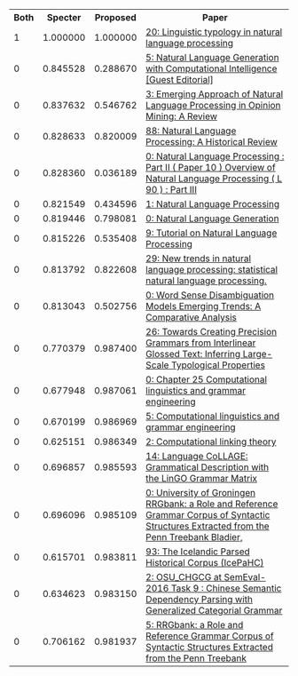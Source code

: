 <html><table><tr>
<th>Both</th>
<th>Specter</th>
<th>Proposed</th>
<th>Paper</th>
</tr>
<tr>
<td>1</td>
<td>1.000000</td>
<td>1.000000</td>
<td><a href="https://www.semanticscholar.org/paper/0c5cd1c26e91f45af5a7253258077c6dfefe7431">20: Linguistic typology in natural language processing</a></td>
</tr>
<tr>
<td>0</td>
<td>0.845528</td>
<td>0.288670</td>
<td><a href="https://www.semanticscholar.org/paper/910c65da4040f31ee2e08c4c0d672505eb665a66">5: Natural Language Generation with Computational Intelligence [Guest Editorial]</a></td>
</tr>
<tr>
<td>0</td>
<td>0.837632</td>
<td>0.546762</td>
<td><a href="https://www.semanticscholar.org/paper/74ebd4412d5067af99eddc11c2df2732b10bf05a">3: Emerging Approach of Natural Language Processing in Opinion Mining: A Review</a></td>
</tr>
<tr>
<td>0</td>
<td>0.828633</td>
<td>0.820009</td>
<td><a href="https://www.semanticscholar.org/paper/744569e1ff6377ba0b7e3a8e2bcd88ac94d9a02d">88: Natural Language Processing: A Historical Review</a></td>
</tr>
<tr>
<td>0</td>
<td>0.828360</td>
<td>0.036189</td>
<td><a href="https://www.semanticscholar.org/paper/f23deed5a7be8d30f1b13bdcbd43ecccbfdf5632">0: Natural Language Processing : Part II ( Paper 10 ) Overview of Natural Language Processing ( L 90 ) : Part III</a></td>
</tr>
<tr>
<td>0</td>
<td>0.821549</td>
<td>0.434596</td>
<td><a href="https://www.semanticscholar.org/paper/b3d51401f861d41b34a2132d8e5726733128c263">1: Natural Language Processing</a></td>
</tr>
<tr>
<td>0</td>
<td>0.819446</td>
<td>0.798081</td>
<td><a href="https://www.semanticscholar.org/paper/9a4ac7b6368e3d490a63928ac70c241f32a7ac7c">0: Natural Language Generation</a></td>
</tr>
<tr>
<td>0</td>
<td>0.815226</td>
<td>0.535408</td>
<td><a href="https://www.semanticscholar.org/paper/74211722e4d3fa5434060021f410097dfca30959">9: Tutorial on Natural Language Processing</a></td>
</tr>
<tr>
<td>0</td>
<td>0.813792</td>
<td>0.822608</td>
<td><a href="https://www.semanticscholar.org/paper/81b32c389001b301d7043b12a79d30a63bfac980">29: New trends in natural language processing: statistical natural language processing.</a></td>
</tr>
<tr>
<td>0</td>
<td>0.813043</td>
<td>0.502756</td>
<td><a href="https://www.semanticscholar.org/paper/c9cf55836003e84afb46f2692cfd6790d2c14a5e">0: Word Sense Disambiguation Models Emerging Trends: A Comparative Analysis</a></td>
</tr>
<tr>
<td>0</td>
<td>0.770379</td>
<td>0.987400</td>
<td><a href="https://www.semanticscholar.org/paper/f84fc6a398386952f9ecacc3bbd90930843de34f">26: Towards Creating Precision Grammars from Interlinear Glossed Text: Inferring Large-Scale Typological Properties</a></td>
</tr>
<tr>
<td>0</td>
<td>0.677948</td>
<td>0.987061</td>
<td><a href="https://www.semanticscholar.org/paper/932d607958087e6773e61b117929850720cd30ef">0: Chapter 25 Computational linguistics and grammar engineering</a></td>
</tr>
<tr>
<td>0</td>
<td>0.670199</td>
<td>0.986969</td>
<td><a href="https://www.semanticscholar.org/paper/bbd6f3b92a0f1ea8212f383cc4719bfe86b3588c">5: Computational linguistics and grammar engineering</a></td>
</tr>
<tr>
<td>0</td>
<td>0.625151</td>
<td>0.986349</td>
<td><a href="https://www.semanticscholar.org/paper/cc69df198651b0d28055a28615585dc73eff649b">2: Computational linking theory</a></td>
</tr>
<tr>
<td>0</td>
<td>0.696857</td>
<td>0.985593</td>
<td><a href="https://www.semanticscholar.org/paper/1b53897e9b52889f049357a60b2d8d946061e2b6">14: Language CoLLAGE: Grammatical Description with the LinGO Grammar Matrix</a></td>
</tr>
<tr>
<td>0</td>
<td>0.696096</td>
<td>0.985109</td>
<td><a href="https://www.semanticscholar.org/paper/3c8f5164d61ca25cbae3e1275965ea849dd13211">0: University of Groningen RRGbank: a Role and Reference Grammar Corpus of Syntactic Structures Extracted from the Penn Treebank Bladier,</a></td>
</tr>
<tr>
<td>0</td>
<td>0.615701</td>
<td>0.983811</td>
<td><a href="https://www.semanticscholar.org/paper/9389ac3dfaa252ab463d712085d0971e3221742f">93: The Icelandic Parsed Historical Corpus (IcePaHC)</a></td>
</tr>
<tr>
<td>0</td>
<td>0.634623</td>
<td>0.983150</td>
<td><a href="https://www.semanticscholar.org/paper/efd8bdb61a21701137e0003b27abcb00c01ee0ff">2: OSU_CHGCG at SemEval-2016 Task 9 : Chinese Semantic Dependency Parsing with Generalized Categorial Grammar</a></td>
</tr>
<tr>
<td>0</td>
<td>0.706162</td>
<td>0.981937</td>
<td><a href="https://www.semanticscholar.org/paper/924f67e70f768d94d4a85fbe2c856b5ced6eb207">5: RRGbank: a Role and Reference Grammar Corpus of Syntactic Structures Extracted from the Penn Treebank</a></td>
</tr>
</table></html>
